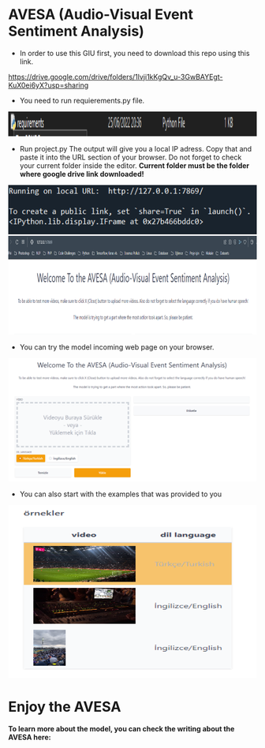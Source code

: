 # AVESA (Audio-Visual Event Sentiment Analysis)

- In order to use this GIU first, you need to download this repo using this link.

https://drive.google.com/drive/folders/1lvji1kKgQv_u-3GwBAYEgt-KuX0ei6yX?usp=sharing

- You need to run requierements.py file.

<img src="img/reqirementsfile.png" width="600" height="50">

- Run project.py The output will give you a local IP adress. Copy that and paste it into the URL section of your browser. Do not forget to check your current folder inside the editor. **Current folder must be the folder where google drive link downloaded!**

<img src="img/ip.png" width="600" height="100">

<img src="img/paste.png" width="600" height="200">

- You can try the model incoming web page on your browser.

<img src="img/GIU.png" width="600" height="250">

- You can also start with the examples that was provided to you

<img src="img/samples.png" width="600" height="350">



# Enjoy the AVESA


**To learn more about the model, you can check the writing about the AVESA here:**
